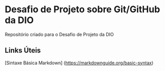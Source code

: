 # Desafio de Projeto sobre Git/GitHub da DIO
Repositório criado para o Desafio de Projeto da DIO

## Links Úteis
[Sintaxe Básica Markdown] (https://markdownguide.org/basic-syntax)
